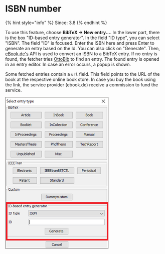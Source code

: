 # ISBN number

{% hint style="info" %}
Since: 3.8
{% endhint %}

To use this feature, choose **BibTeX → New entry...**. In the lower part, there is the box "ID-based entry generator". In the field "ID type", you can select "ISBN". The field "ID" is focused. Enter the ISBN here and press Enter to generate an entry based on the Id. You can also click on "Generate". Then, [eBook.de's](http://www.ebook.de/) API is used to convert an ISBN to a BibTeX entry. If no entry is found, the fetcher tries [OttoBib](https://www.ottobib.com/) to find an entry. The found entry is opened in an entry editor. In case an error occurs, a popup is shown.

Some fetched entries contain a `url` field. This field points to the URL of the book at the respective online book store. In case you buy the book using the link, the service provider \(ebook.de\) receive a commission to fund the service.

![Screenshot of new entry dialog](../../.gitbook/assets/newentrychoosetype-idgeneratorhighlighted-isbn%20%282%29%20%284%29%20%284%29%20%283%29%20%281%29%20%284%29%20%284%29%20%284%29%20%284%29%20%286%29%20%283%29.png)

